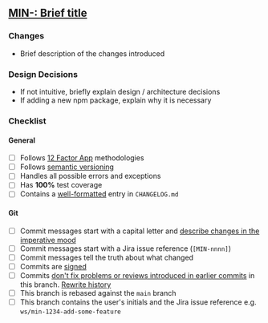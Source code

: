 ## [MIN-: Brief title](https://mindfulchef.atlassian.net/browse/MIN-)

### Changes

- Brief description of the changes introduced

### Design Decisions

- If not intuitive, briefly explain design / architecture decisions
- If adding a new npm package, explain why it is necessary

### Checklist

#### General

- [ ] Follows [12 Factor App](https://12factor.net/) methodologies
- [ ] Follows [semantic versioning](https://semver.org/)
- [ ] Handles all possible errors and exceptions
- [ ] Has **100%** test coverage
- [ ] Contains a [well-formatted](https://keepachangelog.com/en/1.0.0/) entry in `CHANGELOG.md`

#### Git

- [ ] Commit messages start with a capital letter and [describe changes in the imperative mood](https://git.kernel.org/pub/scm/git/git.git/tree/Documentation/SubmittingPatches?id=HEAD#n135)
- [ ] Commit messages start with a Jira issue reference (`[MIN-nnnn]`)
- [ ] Commit messages tell the truth about what changed
- [ ] Commits are [signed](https://help.github.com/en/github/authenticating-to-github/signing-commits)
- [ ] Commits [don't fix problems or reviews introduced in earlier commits](https://about.gitlab.com/blog/2018/06/07/keeping-git-commit-history-clean/#situation-3-i-need-to-add-remove-or-combine-commits) in this branch. [Rewrite history](https://git-scm.com/book/en/v2/Git-Tools-Rewriting-History)
- [ ] This branch is rebased against the `main` branch
- [ ] This branch contains the user's initials and the Jira issue reference e.g. `ws/min-1234-add-some-feature`
